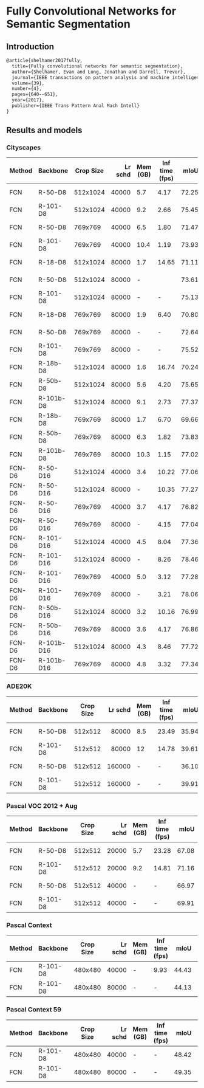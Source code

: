 # Fully Convolutional Networks for Semantic Segmentation

## Introduction

<!-- [ALGORITHM] -->

```latex
@article{shelhamer2017fully,
  title={Fully convolutional networks for semantic segmentation},
  author={Shelhamer, Evan and Long, Jonathan and Darrell, Trevor},
  journal={IEEE transactions on pattern analysis and machine intelligence},
  volume={39},
  number={4},
  pages={640--651},
  year={2017},
  publisher={IEEE Trans Pattern Anal Mach Intell}
}
```

## Results and models

### Cityscapes

| Method | Backbone   | Crop Size | Lr schd | Mem (GB) | Inf time (fps) |  mIoU | mIoU(ms+flip) | config                                                                                                                     | download                                                                                                                                                                                                                                                                                                                                       |
| ------ | ---------- | --------- | ------: | -------- | -------------- | ----: | ------------: | -------------------------------------------------------------------------------------------------------------------------- | ---------------------------------------------------------------------------------------------------------------------------------------------------------------------------------------------------------------------------------------------------------------------------------------------------------------------------------------------- |
| FCN    | R-50-D8    | 512x1024  |   40000 | 5.7      | 4.17           | 72.25 |         73.36 | [config](   )       | [model](   ) &#124; [log](   )         |
| FCN    | R-101-D8   | 512x1024  |   40000 | 9.2      | 2.66           | 75.45 |         76.58 | [config](   )      | [model](   ) &#124; [log](   )     |
| FCN    | R-50-D8    | 769x769   |   40000 | 6.5      | 1.80           | 71.47 |         72.54 | [config](   )        | [model](   ) &#124; [log](   )             |
| FCN    | R-101-D8   | 769x769   |   40000 | 10.4     | 1.19           | 73.93 |         75.14 | [config](   )       | [model](   ) &#124; [log](   )         |
| FCN    | R-18-D8    | 512x1024  |   80000 | 1.7      | 14.65          | 71.11 |         72.91 | [config](   )       | [model](   ) &#124; [log](   )         |
| FCN    | R-50-D8    | 512x1024  |   80000 | -        |                | 73.61 |         74.24 | [config](   )       | [model](   ) &#124; [log](   )         |
| FCN    | R-101-D8   | 512x1024  |   80000 | -        | -              | 75.13 |         75.94 | [config](   )      | [model](   ) &#124; [log](   )     |
| FCN    | R-18-D8    | 769x769   |   80000 | 1.9      | 6.40           | 70.80 |         73.16 | [config](   )        | [model](   ) &#124; [log](   )             |
| FCN    | R-50-D8    | 769x769   |   80000 | -        | -              | 72.64 |         73.32 | [config](   )        | [model](   ) &#124; [log](   )             |
| FCN    | R-101-D8   | 769x769   |   80000 | -        | -              | 75.52 |         76.61 | [config](   )       | [model](   ) &#124; [log](   )         |
| FCN    | R-18b-D8   | 512x1024  |   80000 | 1.6      | 16.74          | 70.24 |         72.77 | [config](   )      | [model](   ) &#124; [log](   )     |
| FCN    | R-50b-D8   | 512x1024  |   80000 | 5.6      | 4.20           | 75.65 |         77.59 | [config](   )      | [model](   ) &#124; [log](   )     |
| FCN    | R-101b-D8  | 512x1024  |   80000 | 9.1      | 2.73           | 77.37 |         78.77 | [config](   )     | [model](   ) &#124; [log](   ) |
| FCN    | R-18b-D8   | 769x769   |   80000 | 1.7      | 6.70           | 69.66 |         72.07 | [config](   )       | [model](   ) &#124; [log](   )         |
| FCN    | R-50b-D8   | 769x769   |   80000 | 6.3      | 1.82           | 73.83 |         76.60 | [config](   )       | [model](   ) &#124; [log](   )         |
| FCN    | R-101b-D8  | 769x769   |   80000 | 10.3     | 1.15           | 77.02 |         78.67 | [config](   )      | [model](   ) &#124; [log](   )     |
| FCN-D6 | R-50-D16   | 512x1024  |   40000 | 3.4      | 10.22          | 77.06 |         78.85 | [config](   )   | [model](   ) &#124; [log](   )         |
| FCN-D6 | R-50-D16   | 512x1024  |   80000 | -        | 10.35          | 77.27 |         78.88 | [config](   )   | [model](   ) &#124; [log](   )         |
| FCN-D6 | R-50-D16   | 769x769   |   40000 | 3.7      | 4.17           | 76.82 |         78.22 | [config](   )    | [model](   ) &#124; [log](   )             |
| FCN-D6 | R-50-D16   | 769x769   |   80000 | -        | 4.15           | 77.04 |         78.40 | [config](   )    | [model](   ) &#124; [log](   )             |
| FCN-D6 | R-101-D16  | 512x1024  |   40000 | 4.5      | 8.04           | 77.36 |         79.18 | [config](   )  | [model](   ) &#124; [log](   )     |
| FCN-D6 | R-101-D16  | 512x1024  |   80000 | -        | 8.26           | 78.46 |         80.42 | [config](   )  | [model](   ) &#124; [log](   )     |
| FCN-D6 | R-101-D16  | 769x769   |   40000 | 5.0      | 3.12           | 77.28 |         78.95 | [config](   )   | [model](   ) &#124; [log](   )         |
| FCN-D6 | R-101-D16  | 769x769   |   80000 | -        | 3.21           | 78.06 |         79.58 | [config](   )   | [model](   ) &#124; [log](   )         |
| FCN-D6 | R-50b-D16  | 512x1024  |   80000 | 3.2      | 10.16          | 76.99 |         79.03 | [config](   )  | [model](   ) &#124; [log](   )     |
| FCN-D6 | R-50b-D16  | 769x769   |   80000 | 3.6      | 4.17           | 76.86 |         78.52 | [config](   )   | [model](   ) &#124; [log](   )         |
| FCN-D6 | R-101b-D16 | 512x1024  |   80000 | 4.3      | 8.46           | 77.72 |         79.53 | [config](   ) | [model](   ) &#124; [log](   ) |
| FCN-D6 | R-101b-D16 | 769x769   |   80000 | 4.8      | 3.32           | 77.34 |         78.91 | [config](   )  | [model](   ) &#124; [log](   )     |

### ADE20K

| Method | Backbone | Crop Size | Lr schd | Mem (GB) | Inf time (fps) |  mIoU | mIoU(ms+flip) | config                                                                                                            | download                                                                                                                                                                                                                                                                                                                   |
| ------ | -------- | --------- | ------: | -------- | -------------- | ----: | ------------: | ----------------------------------------------------------------------------------------------------------------- | -------------------------------------------------------------------------------------------------------------------------------------------------------------------------------------------------------------------------------------------------------------------------------------------------------------------------- |
| FCN    | R-50-D8  | 512x512   |   80000 | 8.5      | 23.49          | 35.94 |         37.94 | [config](   )   | [model](   ) &#124; [log](   )         |
| FCN    | R-101-D8 | 512x512   |   80000 | 12       | 14.78          | 39.61 |         40.83 | [config](   )  | [model](   ) &#124; [log](   )     |
| FCN    | R-50-D8  | 512x512   |  160000 | -        | -              | 36.10 |         38.08 | [config](   )  | [model](   ) &#124; [log](   )     |
| FCN    | R-101-D8 | 512x512   |  160000 | -        | -              | 39.91 |         41.40 | [config](   ) | [model](   ) &#124; [log](   ) |

### Pascal VOC 2012 + Aug

| Method | Backbone | Crop Size | Lr schd | Mem (GB) | Inf time (fps) |  mIoU | mIoU(ms+flip) | config                                                                                                             | download                                                                                                                                                                                                                                                                                                                       |
| ------ | -------- | --------- | ------: | -------- | -------------- | ----: | ------------: | ------------------------------------------------------------------------------------------------------------------ | ------------------------------------------------------------------------------------------------------------------------------------------------------------------------------------------------------------------------------------------------------------------------------------------------------------------------------ |
| FCN    | R-50-D8  | 512x512   |   20000 | 5.7      | 23.28          | 67.08 |         69.94 | [config](   )  | [model](   ) &#124; [log](   )     |
| FCN    | R-101-D8 | 512x512   |   20000 | 9.2      | 14.81          | 71.16 |         73.57 | [config](   ) | [model](   ) &#124; [log](   ) |
| FCN    | R-50-D8  | 512x512   |   40000 | -        | -              | 66.97 |         69.04 | [config](   )  | [model](   ) &#124; [log](   )     |
| FCN    | R-101-D8 | 512x512   |   40000 | -        | -              | 69.91 |         72.38 | [config](   ) | [model](   ) &#124; [log](   ) |

### Pascal Context

| Method | Backbone | Crop Size | Lr schd | Mem (GB) | Inf time (fps) |  mIoU | mIoU(ms+flip) | config                                                                                                                   | download                                                                                                                                                                                                                                                                                                                                               |
| ------ | -------- | --------- | ------: | -------- | -------------- | ----: | ------------: | ------------------------------------------------------------------------------------------------------------------------ | ------------------------------------------------------------------------------------------------------------------------------------------------------------------------------------------------------------------------------------------------------------------------------------------------------------------------------------------------------ |
| FCN    | R-101-D8 | 480x480   |   40000 | -        | 9.93           | 44.43 |         45.63 | [config](   ) | [model](   ) &#124; [log](   ) |
| FCN    | R-101-D8 | 480x480   |   80000 | -        | -              | 44.13 |         45.26 | [config](   ) | [model](   ) &#124; [log](   ) |

### Pascal Context 59

| Method | Backbone | Crop Size | Lr schd | Mem (GB) | Inf time (fps) |  mIoU | mIoU(ms+flip) | config                                                                                                                   | download                                                                                                                                                                                                                                                                                                                                               |
| ------ | -------- | --------- | ------: | -------- | -------------- | ----: | ------------: | ------------------------------------------------------------------------------------------------------------------------ | ------------------------------------------------------------------------------------------------------------------------------------------------------------------------------------------------------------------------------------------------------------------------------------------------------------------------------------------------------ |
| FCN    | R-101-D8 | 480x480   |   40000 | -        | -           | 48.42 |         50.4 | [config](   ) | [model](   ) &#124; [log](   ) |
| FCN    | R-101-D8 | 480x480   |   80000 | -        | -              | 49.35 |         51.38 | [config](   ) | [model](   ) &#124; [log](   ) |
